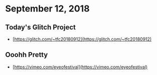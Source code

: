 # September 12, 2018

## Today's Glitch Project

- [https://glitch.com/~tfc20180912](https://glitch.com/~tfc20180912)

## Ooohh Pretty

- [https://vimeo.com/eyeofestival](https://vimeo.com/eyeofestival)

